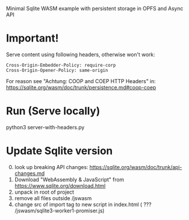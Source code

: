 Minimal Sqlite WASM example with persistent storage in OPFS and Async API


Important!
==========

Serve content using following headers, otherwise won't work:

    Cross-Origin-Embedder-Policy: require-corp
    Cross-Origin-Opener-Policy: same-origin

For reason see "Achtung: COOP and COEP HTTP Headers" in: https://sqlite.org/wasm/doc/trunk/persistence.md#coop-coep


Run (Serve locally)
===================

  python3 server-with-headers.py


Update Sqlite version
=====================

0) look up breaking API changes: https://sqlite.org/wasm/doc/trunk/api-changes.md
1) Download "WebAssembly & JavaScript" from https://www.sqlite.org/download.html
2) unpack in root of project
4) remove all files outside /jswasm
3) change src of import tag to new script in index.html ( ??? /jswasm/sqlite3-worker1-promiser.js)


